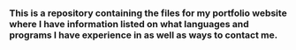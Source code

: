 ### This is a repository containing the files for my portfolio website where I have information listed on what languages and programs I have experience in as well as ways to contact me.
